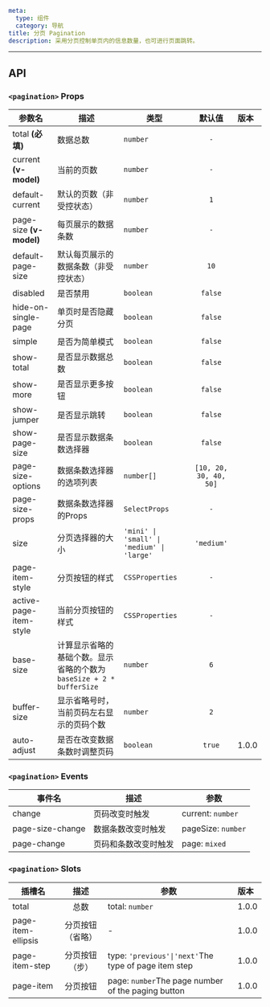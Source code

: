 ```yaml
meta:
  type: 组件
  category: 导航
title: 分页 Pagination
description: 采用分页控制单页内的信息数量，也可进行页面跳转。
```
---

<!--@include: ./__demo__/basic.md-->

<!--@include: ./__demo__/ellipsis.md-->

<!--@include: ./__demo__/page-size.md-->

<!--@include: ./__demo__/jumper.md-->

<!--@include: ./__demo__/size.md-->

<!--@include: ./__demo__/simple.md-->

<!--@include: ./__demo__/total.md-->

<!--@include: ./__demo__/all.md-->

<!--@include: ./__demo__/custom.md-->

## API


### `<pagination>` Props

|参数名|描述|类型|默认值|版本|
|---|---|---|:---:|:---|
|total **(必填)**|数据总数|`number`|`-`||
|current **(v-model)**|当前的页数|`number`|`-`||
|default-current|默认的页数（非受控状态）|`number`|`1`||
|page-size **(v-model)**|每页展示的数据条数|`number`|`-`||
|default-page-size|默认每页展示的数据条数（非受控状态）|`number`|`10`||
|disabled|是否禁用|`boolean`|`false`||
|hide-on-single-page|单页时是否隐藏分页|`boolean`|`false`||
|simple|是否为简单模式|`boolean`|`false`||
|show-total|是否显示数据总数|`boolean`|`false`||
|show-more|是否显示更多按钮|`boolean`|`false`||
|show-jumper|是否显示跳转|`boolean`|`false`||
|show-page-size|是否显示数据条数选择器|`boolean`|`false`||
|page-size-options|数据条数选择器的选项列表|`number[]`|`[10, 20, 30, 40, 50]`||
|page-size-props|数据条数选择器的Props|`SelectProps`|`-`||
|size|分页选择器的大小|`'mini' \| 'small' \| 'medium' \| 'large'`|`'medium'`||
|page-item-style|分页按钮的样式|`CSSProperties`|`-`||
|active-page-item-style|当前分页按钮的样式|`CSSProperties`|`-`||
|base-size|计算显示省略的基础个数。显示省略的个数为 `baseSize + 2 * bufferSize`|`number`|`6`||
|buffer-size|显示省略号时，当前页码左右显示的页码个数|`number`|`2`||
|auto-adjust|是否在改变数据条数时调整页码|`boolean`|`true`|1.0.0|
### `<pagination>` Events

|事件名|描述|参数|
|---|---|---|
|change|页码改变时触发|current: `number`|
|page-size-change|数据条数改变时触发|pageSize: `number`|
|page-change|页码和条数改变时触发|page: `mixed`|
### `<pagination>` Slots

|插槽名|描述|参数|版本|
|---|:---:|---|:---|
|total|总数|total: `number`|1.0.0|
|page-item-ellipsis|分页按钮（省略）|-|1.0.0|
|page-item-step|分页按钮（步）|type: `'previous'\|'next'`The type of page item step|1.0.0|
|page-item|分页按钮|page: `number`The page number of the paging button|1.0.0|


